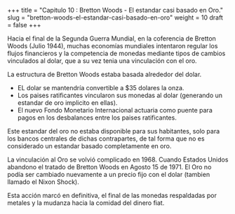+++
title = "Capitulo 10 : Bretton Woods - El estandar casi basado en Oro."
slug = "bretton-woods-el-estandar-casi-basado-en-oro"
weight = 10
draft = false
+++

Hacia el final de la Segunda Guerra Mundial, en la coferencia de Bretton Woods (Julio 1944), muchas economías mundiales intentaron regular los flujos financieros y la competencia de monedas mediante tipos de cambios vinculados al dolar, que a su vez tenia una vinculación con el oro.

La estructura de Bretton Woods estaba basada alrededor del dolar.

- EL dolar se mantendría convertible a $35 dolares la onza.
- Los paises ratificantes vincularon sus monedas al dolar (generando un estandar de oro implicito en ellas).
- El nuevo Fondo Monetario Internacional actuaria como puente para pagos en los desbalances entre los paises ratificantes.

Este estandar del oro no estaba disponible para sus habitantes, solo para los bancos centrales de dichas contrapartes, de tal forma que no es considerado un estandar basado completamente en oro.

La vinculación al Oro se volvió complicado en 1968. Cuando Estados Unidos abandono el tratado de Bretton Woods en Agosto 15 de 1971. El Oro no podía ser cambiado nuevamente a un precio fijo con el dolar (tambien llamado el Nixon Shock).

Esta acción marcó en definitiva, el final de las monedas respaldadas por metales y la mudanza hacia la comidad del dinero fiat.
